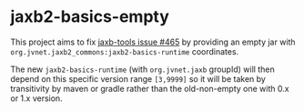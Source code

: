 # jaxb2-basics-empty

This project aims to fix [jaxb-tools issue #465](https://github.com/highsource/jaxb-tools/issues/465)
by providing an empty jar with `org.jvnet.jaxb2_commons:jaxb2-basics-runtime` coordinates.

The new `jaxb2-basics-runtime` (with `org.jvnet.jaxb` groupId) will then depend on this specific version range `[3,9999]`
so it will be taken by transitivity by maven or gradle rather than the old-non-empty one with 0.x or 1.x version.
